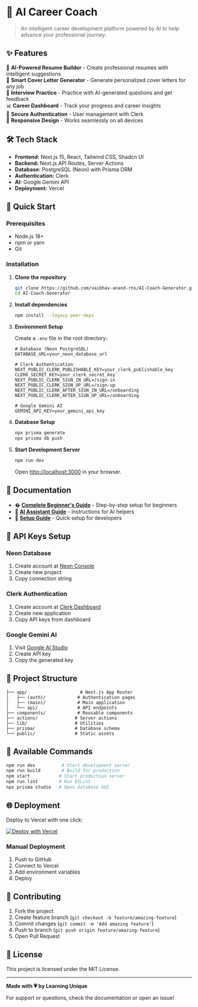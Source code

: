 # 🚀 AI Career Coach

> An intelligent career development platform powered by AI to help advance your professional journey.

## ✨ Features

🤖 **AI-Powered Resume Builder** - Create professional resumes with intelligent suggestions  
📝 **Smart Cover Letter Generator** - Generate personalized cover letters for any job  
🎤 **Interview Practice** - Practice with AI-generated questions and get feedback  
📊 **Career Dashboard** - Track your progress and career insights  
🔐 **Secure Authentication** - User management with Clerk  
📱 **Responsive Design** - Works seamlessly on all devices  

## 🛠 Tech Stack

- **Frontend:** Next.js 15, React, Tailwind CSS, Shadcn UI
- **Backend:** Next.js API Routes, Server Actions
- **Database:** PostgreSQL (Neon) with Prisma ORM
- **Authentication:** Clerk
- **AI:** Google Gemini API
- **Deployment:** Vercel

## 🚀 Quick Start

### Prerequisites
- Node.js 18+ 
- npm or yarn
- Git

### Installation

1. **Clone the repository**
   ```bash
   git clone https://github.com/vaibhav-anand-rns/AI-Coach-Generator.git
   cd AI-Coach-Generator
   ```

2. **Install dependencies**
   ```bash
   npm install --legacy-peer-deps
   ```

3. **Environment Setup**
   
   Create a `.env` file in the root directory:
   ```env
   # Database (Neon PostgreSQL)
   DATABASE_URL=your_neon_database_url
   
   # Clerk Authentication
   NEXT_PUBLIC_CLERK_PUBLISHABLE_KEY=your_clerk_publishable_key
   CLERK_SECRET_KEY=your_clerk_secret_key
   NEXT_PUBLIC_CLERK_SIGN_IN_URL=/sign-in
   NEXT_PUBLIC_CLERK_SIGN_UP_URL=/sign-up
   NEXT_PUBLIC_CLERK_AFTER_SIGN_IN_URL=/onboarding
   NEXT_PUBLIC_CLERK_AFTER_SIGN_UP_URL=/onboarding
   
   # Google Gemini AI
   GEMINI_API_KEY=your_gemini_api_key
   ```

4. **Database Setup**
   ```bash
   npx prisma generate
   npx prisma db push
   ```

5. **Start Development Server**
   ```bash
   npm run dev
   ```

   Open [http://localhost:3000](http://localhost:3000) in your browser.

## 📖 Documentation

- � **[Complete Beginner's Guide](./COMPLETE_BEGINNER_GUIDE.md)** - Step-by-step setup for beginners
- 🤖 **[AI Assistant Guide](./COPILOT_INSTRUCTION_GUIDE.md)** - Instructions for AI helpers
- 🚀 **[Setup Guide](./SETUP_GUIDE.md)** - Quick setup for developers

## 🔑 API Keys Setup

### Neon Database
1. Create account at [Neon Console](https://console.neon.tech/)
2. Create new project
3. Copy connection string

### Clerk Authentication  
1. Create account at [Clerk Dashboard](https://dashboard.clerk.com/)
2. Create new application
3. Copy API keys from dashboard

### Google Gemini AI
1. Visit [Google AI Studio](https://makersuite.google.com/app/apikey)
2. Create API key
3. Copy the generated key

## 📁 Project Structure

```
├── app/                    # Next.js App Router
│   ├── (auth)/            # Authentication pages
│   ├── (main)/            # Main application
│   └── api/               # API endpoints
├── components/            # Reusable components
├── actions/              # Server actions
├── lib/                  # Utilities
├── prisma/               # Database schema
└── public/               # Static assets
```

## 🎯 Available Commands

```bash
npm run dev          # Start development server
npm run build        # Build for production
npm start           # Start production server
npm run lint        # Run ESLint
npx prisma studio   # Open database GUI
```

## 🌐 Deployment

Deploy to Vercel with one click:

[![Deploy with Vercel](https://vercel.com/button)](https://vercel.com/new/clone?repository-url=https://github.com/vaibhav-anand-rns/AI-Coach-Generator)

### Manual Deployment
1. Push to GitHub
2. Connect to Vercel
3. Add environment variables
4. Deploy

## 🤝 Contributing

1. Fork the project
2. Create feature branch (`git checkout -b feature/amazing-feature`)
3. Commit changes (`git commit -m 'Add amazing feature'`)
4. Push to branch (`git push origin feature/amazing-feature`)
5. Open Pull Request

## 📄 License

This project is licensed under the MIT License.

---

**Made with 💗 by Learning Unique**

For support or questions, check the documentation or open an issue!
